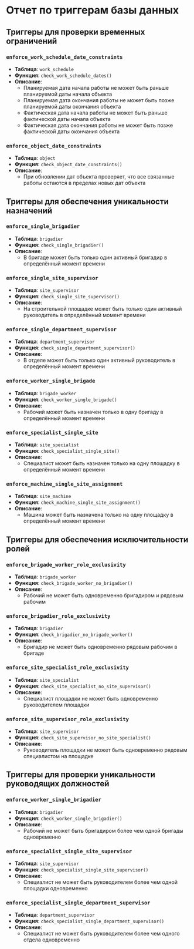 # Отчет по триггерам базы данных

## Триггеры для проверки временных ограничений

### `enforce_work_schedule_date_constraints`
- **Таблица**: `work_schedule`
- **Функция**: `check_work_schedule_dates()`
- **Описание**:
  - Планируемая дата начала работы не может быть раньше планируемой даты начала объекта
  - Планируемая дата окончания работы не может быть позже планируемой даты окончания объекта
  - Фактическая дата начала работы не может быть раньше фактической даты начала объекта
  - Фактическая дата окончания работы не может быть позже фактической даты окончания объекта

### `enforce_object_date_constraints`
- **Таблица**: `object`
- **Функция**: `check_object_date_constraints()`
- **Описание**:
  - При обновлении дат объекта проверяет, что все связанные работы остаются в пределах новых дат объекта

## Триггеры для обеспечения уникальности назначений

### `enforce_single_brigadier`
- **Таблица**: `brigadier`
- **Функция**: `check_single_brigadier()`
- **Описание**:
  - В бригаде может быть только один активный бригадир в определённый момент времени

### `enforce_single_site_supervisor`
- **Таблица**: `site_supervisor`
- **Функция**: `check_single_site_supervisor()`
- **Описание**:
  - На строительной площадке может быть только один активный руководитель в определённый момент времени

### `enforce_single_department_supervisor`
- **Таблица**: `department_supervisor`
- **Функция**: `check_single_department_supervisor()`
- **Описание**:
  - В отделе может быть только один активный руководитель в определённый момент времени

### `enforce_worker_single_brigade`
- **Таблица**: `brigade_worker`
- **Функция**: `check_worker_single_brigade()`
- **Описание**:
  - Рабочий может быть назначен только в одну бригаду в определённый момент времени

### `enforce_specialist_single_site`
- **Таблица**: `site_specialist`
- **Функция**: `check_specialist_single_site()`
- **Описание**:
  - Специалист может быть назначен только на одну площадку в определённый момент времени

### `enforce_machine_single_site_assignment`
- **Таблица**: `site_machine`
- **Функция**: `check_machine_single_site_assignment()`
- **Описание**:
  - Машина может быть назначена только на одну площадку в определённый момент времени

## Триггеры для обеспечения исключительности ролей

### `enforce_brigade_worker_role_exclusivity`
- **Таблица**: `brigade_worker`
- **Функция**: `check_brigade_worker_no_brigadier()`
- **Описание**:
  - Рабочий не может быть одновременно бригадиром и рядовым рабочим

### `enforce_brigadier_role_exclusivity`
- **Таблица**: `brigadier`
- **Функция**: `check_brigadier_no_brigade_worker()`
- **Описание**:
  - Бригадир не может быть одновременно рядовым рабочим в бригаде

### `enforce_site_specialist_role_exclusivity`
- **Таблица**: `site_specialist`
- **Функция**: `check_site_specialist_no_site_supervisor()`
- **Описание**:
  - Специалист площадки не может быть одновременно руководителем площадки

### `enforce_site_supervisor_role_exclusivity`
- **Таблица**: `site_supervisor`
- **Функция**: `check_site_supervisor_no_site_specialist()`
- **Описание**:
  - Руководитель площадки не может быть одновременно рядовым специалистом на площадке

## Триггеры для проверки уникальности руководящих должностей

### `enforce_worker_single_brigadier`
- **Таблица**: `brigadier`
- **Функция**: `check_worker_single_brigadier()`
- **Описание**:
  - Рабочий не может быть бригадиром более чем одной бригады одновременно

### `enforce_specialist_single_site_supervisor`
- **Таблица**: `site_supervisor`
- **Функция**: `check_specialist_single_site_supervisor()`
- **Описание**:
  - Специалист не может быть руководителем более чем одной площадки одновременно

### `enforce_specialist_single_department_supervisor`
- **Таблица**: `department_supervisor`
- **Функция**: `check_specialist_single_department_supervisor()`
- **Описание**:
  - Специалист не может быть руководителем более чем одного отдела одновременно
